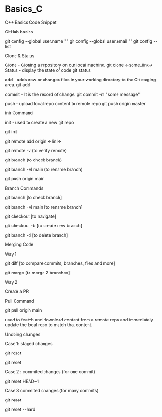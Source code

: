 # Basics_C
C++ Basics Code  Snippet


GitHub basics


git config --global user.name "<username>"
git config --global user.email "<email-id>"
git config --list


Clone & Status

Clone - Cloning a repository on our local machine.
  git clone <-some_link->
Status - display the state of code
  git status

add - adds new or changes files in your working directory to the Git staging area.
    git add <file name>

commit - It is the record of change.
   git commit -m "some message"

push - upload local repo content to remote repo
  git push origin master

Init Command

init - used to create a new git repo

git init 

git remote add origin <-linl->

git remote -v (to verify remote)

git branch (to check branch)

git branch -M main (to rename branch)

git push origin main


Branch Commands

git branch [to check branch]

git branch -M main [to rename branch]

git checkout <branch name> [to navigate]

git checkout -b <new branch name> [to create new branch]

git branch -d <branch name> [to delete branch]

Merging Code

Way 1 

git diff <branch name> [to compare commits, branches, files and more]

git merge <branch name> [to merge 2 branches]


Way 2


Create a PR

Pull Command

git pull origin main 

used to featch and download content from a remote repo and immediately update the local repo to match that content.

Undoing changes

Case 1: staged changes

git reset <file name>

git reset 


Case 2 : commited changes (for one commit)

git reset HEAD~1

Case 3 commited changes (for many commits)

git reset <commit hash>

git reset --hard <commit hash>

